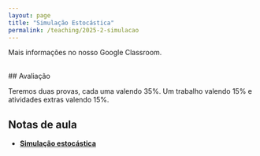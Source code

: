 ```yaml
---
layout: page
title: "Simulação Estocástica"
permalink: /teaching/2025-2-simulacao
---
```



Mais informações no nosso Google Classroom.

<br>
## Avaliação

Teremos duas provas, cada uma valendo 35%. Um trabalho valendo 15% e atividades extras valendo 15%.


## Notas de aula


- **[Simulação estocástica](/assets/pdf/notes/metodosComputacionais.pdf)**

